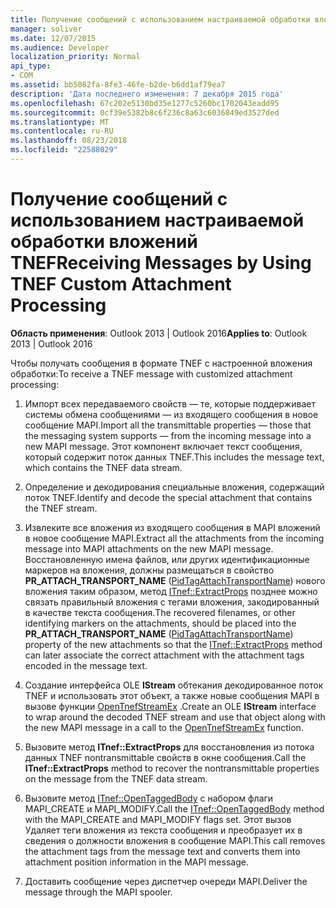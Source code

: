 ```yaml
---
title: Получение сообщений с использованием настраиваемой обработки вложений TNEF
manager: soliver
ms.date: 12/07/2015
ms.audience: Developer
localization_priority: Normal
api_type:
- COM
ms.assetid: bb5082fa-8fe3-46fe-b2de-b6dd1af79ea7
description: 'Дата последнего изменения: 7 декабря 2015 года'
ms.openlocfilehash: 67c202e5130bd35e1277c5260bc1702043eadd95
ms.sourcegitcommit: 0cf39e5382b8c6f236c8a63c6036849ed3527ded
ms.translationtype: MT
ms.contentlocale: ru-RU
ms.lasthandoff: 08/23/2018
ms.locfileid: "22588029"
---
```

# <a name="receiving-messages-by-using-tnef-custom-attachment-processing"></a><span data-ttu-id="c5b23-103">Получение сообщений с использованием настраиваемой обработки вложений TNEF</span><span class="sxs-lookup"><span data-stu-id="c5b23-103">Receiving Messages by Using TNEF Custom Attachment Processing</span></span>

 
  
<span data-ttu-id="c5b23-104">**Область применения**: Outlook 2013 | Outlook 2016</span><span class="sxs-lookup"><span data-stu-id="c5b23-104">**Applies to**: Outlook 2013 | Outlook 2016</span></span> 
  
<span data-ttu-id="c5b23-105">Чтобы получать сообщения в формате TNEF с настроенной вложения обработки:</span><span class="sxs-lookup"><span data-stu-id="c5b23-105">To receive a TNEF message with customized attachment processing:</span></span>
  
1. <span data-ttu-id="c5b23-106">Импорт всех передаваемого свойств — те, которые поддерживает системы обмена сообщениями — из входящего сообщения в новое сообщение MAPI.</span><span class="sxs-lookup"><span data-stu-id="c5b23-106">Import all the transmittable properties — those that the messaging system supports — from the incoming message into a new MAPI message.</span></span> <span data-ttu-id="c5b23-107">Этот компонент включает текст сообщения, который содержит поток данных TNEF.</span><span class="sxs-lookup"><span data-stu-id="c5b23-107">This includes the message text, which contains the TNEF data stream.</span></span>
    
2. <span data-ttu-id="c5b23-108">Определение и декодирования специальные вложения, содержащий поток TNEF.</span><span class="sxs-lookup"><span data-stu-id="c5b23-108">Identify and decode the special attachment that contains the TNEF stream.</span></span>
    
3. <span data-ttu-id="c5b23-109">Извлеките все вложения из входящего сообщения в MAPI вложений в новое сообщение MAPI.</span><span class="sxs-lookup"><span data-stu-id="c5b23-109">Extract all the attachments from the incoming message into MAPI attachments on the new MAPI message.</span></span> <span data-ttu-id="c5b23-110">Восстановленную имена файлов, или других идентификационные маркеров на вложения, должны размещаться в свойство **PR_ATTACH_TRANSPORT_NAME** ([PidTagAttachTransportName](pidtagattachtransportname-canonical-property.md)) нового вложения таким образом, метод [ITnef::ExtractProps](itnef-extractprops.md) позднее можно связать правильный вложения с тегами вложения, закодированный в качестве текста сообщения.</span><span class="sxs-lookup"><span data-stu-id="c5b23-110">The recovered filenames, or other identifying markers on the attachments, should be placed into the **PR_ATTACH_TRANSPORT_NAME** ([PidTagAttachTransportName](pidtagattachtransportname-canonical-property.md)) property of the new attachments so that the [ITnef::ExtractProps](itnef-extractprops.md) method can later associate the correct attachment with the attachment tags encoded in the message text.</span></span> 
    
4. <span data-ttu-id="c5b23-111">Создание интерфейса OLE **IStream** обтекания декодированное поток TNEF и использовать этот объект, а также новые сообщения MAPI в вызове функции [OpenTnefStreamEx](opentnefstreamex.md) .</span><span class="sxs-lookup"><span data-stu-id="c5b23-111">Create an OLE **IStream** interface to wrap around the decoded TNEF stream and use that object along with the new MAPI message in a call to the [OpenTnefStreamEx](opentnefstreamex.md) function.</span></span> 
    
5. <span data-ttu-id="c5b23-112">Вызовите метод **ITnef::ExtractProps** для восстановления из потока данных TNEF nontransmittable свойств в окне сообщения.</span><span class="sxs-lookup"><span data-stu-id="c5b23-112">Call the **ITnef::ExtractProps** method to recover the nontransmittable properties on the message from the TNEF data stream.</span></span> 
    
6. <span data-ttu-id="c5b23-113">Вызовите метод [ITnef::OpenTaggedBody](itnef-opentaggedbody.md) с набором флаги MAPI_CREATE и MAPI_MODIFY.</span><span class="sxs-lookup"><span data-stu-id="c5b23-113">Call the [ITnef::OpenTaggedBody](itnef-opentaggedbody.md) method with the MAPI_CREATE and MAPI_MODIFY flags set.</span></span> <span data-ttu-id="c5b23-114">Этот вызов Удаляет теги вложения из текста сообщения и преобразует их в сведения о должности вложения в сообщение MAPI.</span><span class="sxs-lookup"><span data-stu-id="c5b23-114">This call removes the attachment tags from the message text and converts them into attachment position information in the MAPI message.</span></span> 
    
7. <span data-ttu-id="c5b23-115">Доставить сообщение через диспетчер очереди MAPI.</span><span class="sxs-lookup"><span data-stu-id="c5b23-115">Deliver the message through the MAPI spooler.</span></span>
    

